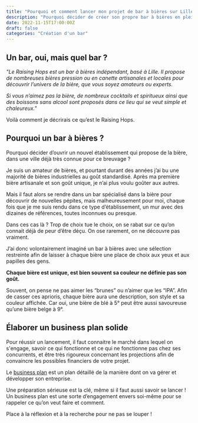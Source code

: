 ```yaml
---
title: "Pourquoi et comment lancer mon projet de bar à bières sur Lille"
description: "Pourquoi décider de créer son propre bar à bières en plein coeur de Lille et comment réussir son lancement grâce à un business plan solide."
date: 2022-11-15T17:00:00Z
draft: false
categories: "Création d'un bar"
---
```


## Un bar, oui, mais quel bar ?

_"Le Raising Hops est un bar à bières indépendant, basé à Lille. Il propose de nombreuses bières pression ou en canette artisanales et locales pour découvrir l’univers de la bière, que vous soyez amateurs ou experts._

_Si vous n’aimez pas la bière, de nombreux cocktails et spiritueux ainsi que des boissons sans alcool sont proposés dans ce lieu qui se veut simple et chaleureux."_

Voilà comment je décrirais ce qu’est le Raising Hops. 

## Pourquoi un bar à bières ?

Pourquoi décider d’ouvrir un nouvel établissement qui propose de la bière, dans une ville déjà très connue pour ce breuvage ?

Je suis un amateur de bières, et pourtant durant des années j’ai bu une majorité de bières industrielles au goût standardisé. Après ma première bière artisanale et son goût unique, je n’ai plus voulu goûter aux autres.

Mais il faut alors se rendre dans un bar spécialisé dans la bière pour découvrir de nouvelles pépites, mais malheureusement pour moi, chaque fois que je me suis rendu dans ce type d’établissement, un mur avec des dizaines de références, toutes inconnues ou presque.

Dans ces cas là ? Trop de choix tue le choix, on se rabat sur ce qu’on connait déjà de peur d’être déçu. On ose rarement, on ne découvre pas vraiment.

J’ai donc volontairement imaginé un bar à bières avec une sélection restreinte afin de laisser à chaque bière une place de choix aux yeux et aux papilles des gens. 

**Chaque bière est unique, est bien souvent sa couleur ne définie pas son goût.**

Souvent, on pense ne pas aimer les “brunes” ou n’aimer que les “IPA”. Afin de casser ces aprioris, chaque bière aura une description, son style et sa couleur affichée. Car oui, une bière de blé à 5° peut être aussi savoureuse qu’une bière belge à 9°.

## Élaborer un business plan solide

Pour réussir un lancement, il faut connaitre le marché dans lequel on s'engage, savoir ce qui fonctionne et ce qui ne fonctionne pas chez ses concurrents, et être très rigoureux concernant les projections afin de convaincre les possibles financiers de votre projet.

Le [business plan](https://fr.wikipedia.org/wiki/Business_plan) est un plan détaillé de la manière dont on va gérer et développer son entreprise. 

Une préparation sérieuse est la clé, même si il faut aussi savoir se lancer ! Un business plan est une sorte d’engagement envers soi-même pour se rappeler ce qu’on veut faire et comment.

Place à la réflexion et à la recherche pour ne pas se louper !